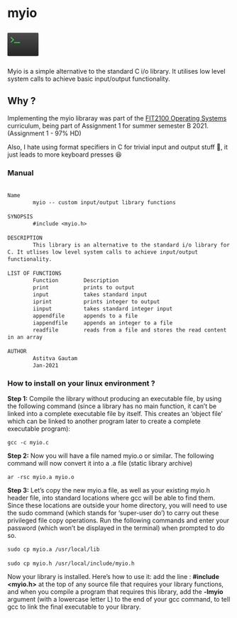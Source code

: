 # myio 


<img src="https://github.com/Asti7/io_utility/blob/main/resources/terminal.png" height="70" width="70">


Myio is a simple alternative to the standard C i/o library. It utilises low level system calls to achieve basic input/output functionality. 


## Why ? 

Implementing the myio libraray was part of the [FIT2100 Operating Systems](https://handbook.monash.edu/2021/units/FIT2100) curriculum, being part of Assignment 1 for summer semester B 2021. (Assignment 1 - 97% HD)

Also, I hate using format specifiers in C for trivial input and output stuff 😬, it just leads to more keyboard presses 😆


### Manual

```

Name
        myio -- custom input/output library functions

SYNOPSIS 
        #include <myio.h>

DESCRIPTION 
        This library is an alternative to the standard i/o library for C. It utlises low level system calls to achieve input/output functionality. 

LIST OF FUNCTIONS
        Function        Description 
        print           prints to output 
        input           takes standard input
        iprint          prints integer to output 
        iinput          takes standard integer input 
        appendfile      appends to a file
        iappendfile     appends an integer to a file
        readfile        reads from a file and stores the read content in an array 

AUTHOR 
        Astitva Gautam 
        Jan-2021

```

### How to install on your linux environment ?

**Step 1:** Compile the library without producing an executable file, by using the following command (since a library has no main function, it can’t be linked into a complete executable file by itself. This creates an ‘object file’ which can be linked to another program later to create a complete executable program):

```shell
gcc -c myio.c
```

**Step 2:** Now you will have a file named myio.o or similar. The following command will now convert it into a .a file
(static library archive)

```shell
ar -rsc myio.a myio.o
```

**Step 3:** Let’s copy the new myio.a file, as well as your existing myio.h header file, into standard locations where gcc will be able to find them. Since these locations are outside your home directory, you will need to use the sudo command (which stands for ‘super-user do’) to carry out these privileged file copy operations. Run the following commands and enter your password (which won’t be displayed in the terminal) when prompted to do so.


```shell
sudo cp myio.a /usr/local/lib

sudo cp myio.h /usr/local/include/myio.h
```


Now your library is installed. Here’s how to use it: add the line : **#include <myio.h>** at the top of any source file that requires your library functions, and when you compile a program that requires this library, add the **-lmyio** argument (with a lowercase letter L) to the end of your gcc command, to tell gcc to link the final executable to your library.



